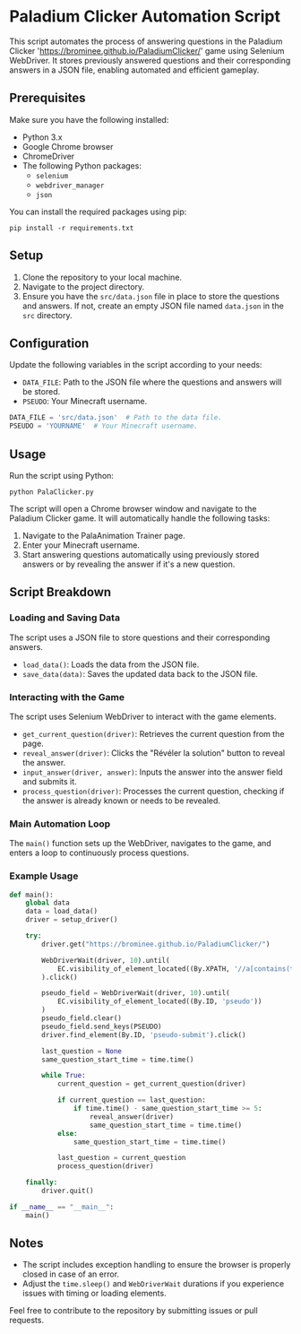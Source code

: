 # Paladium Clicker Automation Script

This script automates the process of answering questions in the Paladium Clicker 'https://brominee.github.io/PaladiumClicker/' game using Selenium WebDriver. It stores previously answered questions and their corresponding answers in a JSON file, enabling automated and efficient gameplay.

## Prerequisites

Make sure you have the following installed:
- Python 3.x
- Google Chrome browser
- ChromeDriver
- The following Python packages:
  - `selenium`
  - `webdriver_manager`
  - `json`

You can install the required packages using pip:

```
pip install -r requirements.txt
```

## Setup

1. Clone the repository to your local machine.
2. Navigate to the project directory.
3. Ensure you have the `src/data.json` file in place to store the questions and answers. If not, create an empty JSON file named `data.json` in the `src` directory.

## Configuration

Update the following variables in the script according to your needs:

- `DATA_FILE`: Path to the JSON file where the questions and answers will be stored.
- `PSEUDO`: Your Minecraft username.

```python
DATA_FILE = 'src/data.json'  # Path to the data file.
PSEUDO = 'YOURNAME'  # Your Minecraft username.
```

## Usage

Run the script using Python:

```
python PalaClicker.py
```

The script will open a Chrome browser window and navigate to the Paladium Clicker game. It will automatically handle the following tasks:

1. Navigate to the PalaAnimation Trainer page.
2. Enter your Minecraft username.
3. Start answering questions automatically using previously stored answers or by revealing the answer if it's a new question.

## Script Breakdown

### Loading and Saving Data

The script uses a JSON file to store questions and their corresponding answers.

- `load_data()`: Loads the data from the JSON file.
- `save_data(data)`: Saves the updated data back to the JSON file.

### Interacting with the Game

The script uses Selenium WebDriver to interact with the game elements.

- `get_current_question(driver)`: Retrieves the current question from the page.
- `reveal_answer(driver)`: Clicks the "Révéler la solution" button to reveal the answer.
- `input_answer(driver, answer)`: Inputs the answer into the answer field and submits it.
- `process_question(driver)`: Processes the current question, checking if the answer is already known or needs to be revealed.

### Main Automation Loop

The `main()` function sets up the WebDriver, navigates to the game, and enters a loop to continuously process questions.

### Example Usage

```python
def main():
    global data
    data = load_data()
    driver = setup_driver()

    try:
        driver.get("https://brominee.github.io/PaladiumClicker/")

        WebDriverWait(driver, 10).until(
            EC.visibility_of_element_located((By.XPATH, '//a[contains(text(), "PalaAnimation Trainer")]'))
        ).click()

        pseudo_field = WebDriverWait(driver, 10).until(
            EC.visibility_of_element_located((By.ID, 'pseudo'))
        )
        pseudo_field.clear()
        pseudo_field.send_keys(PSEUDO)
        driver.find_element(By.ID, 'pseudo-submit').click()

        last_question = None
        same_question_start_time = time.time()

        while True:
            current_question = get_current_question(driver)

            if current_question == last_question:
                if time.time() - same_question_start_time >= 5:
                    reveal_answer(driver)
                    same_question_start_time = time.time()
            else:
                same_question_start_time = time.time()

            last_question = current_question
            process_question(driver)

    finally:
        driver.quit()

if __name__ == "__main__":
    main()
```

## Notes

- The script includes exception handling to ensure the browser is properly closed in case of an error.
- Adjust the `time.sleep()` and `WebDriverWait` durations if you experience issues with timing or loading elements.

Feel free to contribute to the repository by submitting issues or pull requests.


